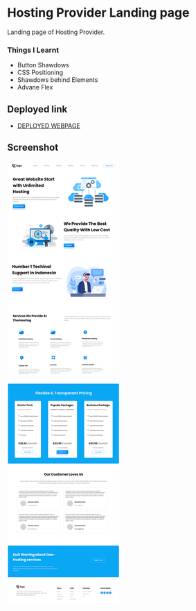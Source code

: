 # Hosting Provider Landing page
Landing page of Hosting Provider.

### Things I Learnt
- Button Shawdows
- CSS Positioning 
- Shawdows behind Elements
- Advane Flex


## Deployed link
- [DEPLOYED WEBPAGE](https://hosting-landingpage-p11.netlify.app/)

## Screenshot
![deployerlink](./hosting%20landingpage%20ss.png)


